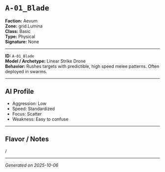 # `A-01_Blade`

**Faction:** Aevum  
**Zone:** grid.Lumina  
**Class:** Basic  
**Type:** Physical  
**Signature:** None

---

**ID:** `A-01_Blade`  
**Model / Archetype:** Linear Strike Drone  
**Behavior:** Rushes targets with predictible, high speed melee patterns. Often deployed in swarms.

---

## AI Profile

-   Aggression: Low
-   Speed: Standardized
-   Focus: Scatter
-   Weakness: Easy to confuse

---

## Flavor / Notes

/

---

_Generated on 2025-10-06_
